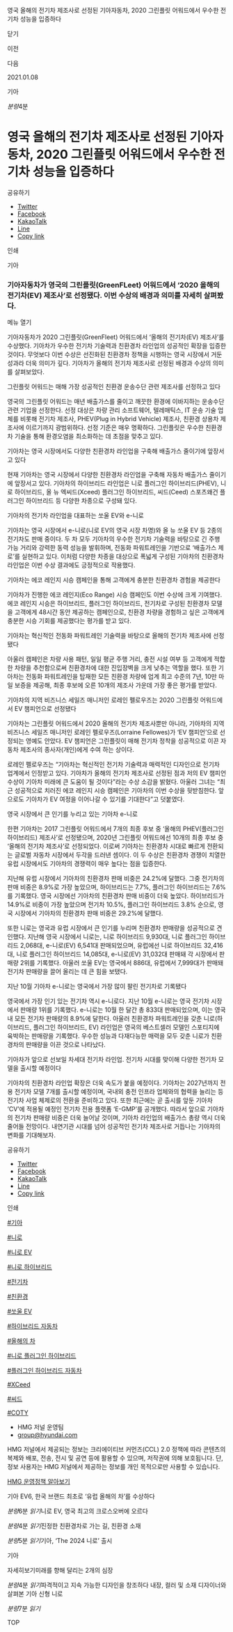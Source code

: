 영국 올해의 전기차 제조사로 선정된 기아자동차, 2020 그린플릿 어워드에서 우수한 전기차 성능을 입증하다






닫기

이전

다음

2021.01.08

기아


*분량*4분

# 영국 올해의 전기차 제조사로 선정된 기아자동차, 2020 그린플릿 어워드에서 우수한 전기차 성능을 입증하다

공유하기

* [Twitter](# "새창으로 열림")
* [Facebook](# "새창으로 열림")
* [KakaoTalk](# "새창으로 열림")
* [Line](# "새창으로 열림")
* [Copy link](#)

인쇄

기아



### 기아자동차가 영국의 그린플릿(GreenFLeet) 어워드에서 ‘2020 올해의 전기차(EV) 제조사’로 선정됐다. 이번 수상의 배경과 의미를 자세히 살펴봤다.

메뉴 열기



기아자동차가 2020 그린플릿(GreenFleet) 어워드에서 ‘올해의 전기차(EV) 제조사’를 수상했다. 기아차가 우수한 전기차 기술력과 친환경차 라인업의 성공적인 확장을 입증한 것이다. 무엇보다 이번 수상은 선진화된 친환경차 정책을 시행하는 영국 시장에서 거둔 성과라 더욱 의미가 깊다. 기아차가 올해의 전기차 제조사로 선정된 배경과 수상의 의미를 살펴보았다.

그린플릿 어워드는 매해 가장 성공적인 친환경 운송수단 관련 제조사를 선정하고 있다



영국의 그린플릿 어워드는 매년 배출가스를 줄이고 깨끗한 환경에 이바지하는 운송수단 관련 기업을 선정한다. 선정 대상은 차량 관리 소프트웨어, 텔레매틱스, IT 운송 기술 업체를 비롯해 전기차 제조사, PHEV(Plug in Hybrid Vehicle) 제조사, 친환경 상용차 제조사에 이르기까지 광범위하다. 선정 기준은 매우 명확하다. 그린플릿은 우수한 친환경차 기술을 통해 환경오염을 최소화하는 데 초점을 맞추고 있다.

기아차는 영국 시장에서도 다양한 친환경차 라인업을 구축해 배출가스 줄이기에 앞장서고 있다



현재 기아차는 영국 시장에서 다양한 친환경차 라인업을 구축해 자동차 배출가스 줄이기에 앞장서고 있다. 기아차의 하이브리드 라인업은 니로 플러그인 하이브리드(PHEV), 니로 하이브리드, 올 뉴 엑씨드(Xceed) 플러그인 하이브리드, 씨드(Ceed) 스포츠왜건 플러그인 하이브리드 등 다양한 차종으로 구성돼 있다.

기아차의 전기차 라인업을 대표하는 쏘울 EV와 e-니로



기아차는 영국 시장에서 e-니로(니로 EV의 영국 시장 차명)와 올 뉴 쏘울 EV 등 2종의 전기차도 판매 중이다. 두 차 모두 기아차의 우수한 전기차 기술력을 바탕으로 긴 주행 가능 거리와 강력한 동력 성능을 발휘하며, 전동화 파워트레인을 기반으로 ‘배출가스 제로’를 실현하고 있다. 이처럼 다양한 차종을 대상으로 폭넓게 구성된 기아차의 친환경차 라인업은 이번 수상 결과에도 긍정적으로 작용했다.

기아차는 에코 레인지 시승 캠페인을 통해 고객에게 충분한 친환경차 경험을 제공한다



기아차가 진행한 에코 레인지(Eco Range) 시승 캠페인도 이번 수상에 크게 기여했다. 에코 레인지 시승은 하이브리드, 플러그인 하이브리드, 전기차로 구성된 친환경차 모델을 고객에게 48시간 동안 제공하는 캠페인으로, 친환경 차량을 경험하고 싶은 고객에게 충분한 시승 기회를 제공했다는 평가를 받고 있다.

기아차는 혁신적인 전동화 파워트레인 기술력을 바탕으로 올해의 전기차 제조사에 선정됐다



아울러 캠페인은 차량 사용 패턴, 일일 평균 주행 거리, 충전 시설 여부 등 고객에게 적합한 차량을 추천함으로써 친환경차에 대한 진입장벽을 크게 낮추는 역할을 했다. 또한 기아차는 전동화 파워트레인을 탑재한 모든 친환경 차량에 업계 최고 수준의 7년, 10만 마일 보증을 제공해, 최종 후보에 오른 10개의 제조사 가운데 가장 좋은 평가를 받았다.

기아차의 지역 비즈니스 세일즈 매니저인 로레인 펠로우즈는 2020 그린플릿 어워드에서 EV 챔피언으로 선정됐다



기아차는 그린플릿 어워드에서 2020 올해의 전기차 제조사뿐만 아니라, 기아차의 지역 비즈니스 세일즈 매니저인 로레인 펠로우즈(Lorraine Fellowes)가 ‘EV 챔피언’으로 선정되는 영예도 안았다. EV 챔피언은 그린플릿이 매해 전기차 정착을 성공적으로 이끈 자동차 제조사의 종사자(개인)에게 수여 하는 상이다.

로레인 펠로우즈는 “기아차는 혁신적인 전기차 기술력과 매력적인 디자인으로 전기차 업계에서 인정받고 있다. 기아차가 올해의 전기차 제조사로 선정된 점과 저의 EV 챔피언 수상이 기아차 미래에 큰 도움이 될 것이다”라는 수상 소감을 밝혔다. 아울러 그녀는 “최근 성공적으로 치러진 에코 레인지 시승 캠페인은 기아차의 이번 수상을 뒷받침한다. 앞으로도 기아차가 EV 여정을 이어나갈 수 있기를 기대한다”고 덧붙였다.

영국 시장에서 큰 인기를 누리고 있는 기아차 e-니로



한편 기아차는 2017 그린플릿 어워드에서 7개의 최종 후보 중 ‘올해의 PHEV(플러그인 하이브리드) 제조사’로 선정됐으며, 2020년 그린플릿 어워드에선 10개의 최종 후보 중 ‘올해의 전기차 제조사’로 선정되었다. 이로써 기아차는 친환경차 시대로 빠르게 전환되는 글로벌 자동차 시장에서 두각을 드러낸 셈이다. 이 두 수상은 친환경차 경쟁이 치열한 유럽 시장에서도 기아차의 경쟁력이 매우 높다는 점을 입증한다.



지난해 유럽 시장에서 기아차의 친환경차 판매 비중은 24.2%에 달했다. 그중 전기차의 판매 비중은 8.9%로 가장 높았으며, 하이브리드는 7.7%, 플러그인 하이브리드는 7.6%를 기록했다. 영국 시장에선 기아차의 친환경차 판매 비중이 더욱 높았다. 하이브리드가 14.9%로 비중이 가장 높았으며 전기차 10.5%, 플러그인 하이브리드 3.8% 순으로, 영국 시장에서 기아차의 친환경차 판매 비중은 29.2%에 달했다.

또한 니로는 영국과 유럽 시장에서 큰 인기를 누리며 친환경차 판매량을 성공적으로 견인했다. 지난해 영국 시장에서 니로는, 니로 하이브리드 9,930대, 니로 플러그인 하이브리드 2,068대, e-니로(EV) 6,541대 판매되었으며, 유럽에선 니로 하이브리드 32,416대, 니로 플러그인 하이브리드 14,085대, e-니로(EV) 31,032대 판매돼 각 시장에서 판매량 2위를 기록했다. 아울러 쏘울 EV는 영국에서 886대, 유럽에서 7,999대가 판매돼 전기차 판매량을 끌어 올리는 데 큰 힘을 보탰다.

지난 10월 기아차 e-니로는 영국에서 가장 많이 팔린 전기차로 기록됐다



영국에서 가장 인기 있는 전기차 역시 e-니로다. 지난 10월 e-니로는 영국 전기차 시장에서 판매량 1위를 기록했다. e-니로는 10월 한 달간 총 833대 판매되었으며, 이는 영국 내 모든 전기차 판매량의 8.9%에 달한다. 아울러 친환경차 파워트레인을 갖춘 니로(하이브리드, 플러그인 하이브리드, EV) 라인업은 영국의 베스트셀러 모델인 스포티지에 육박하는 판매량을 기록했다. 우수한 성능과 다재다능한 매력을 모두 갖춘 니로가 친환경차의 판매량을 이끈 것으로 나타났다.

기아차가 앞으로 선보일 차세대 전기차 라인업. 전기차 시대를 맞이해 다양한 전기차 모델을 출시할 예정이다



기아차의 친환경차 라인업 확장은 더욱 속도가 붙을 예정이다. 기아차는 2027년까지 전용 전기차 모델 7개를 출시할 예정이며, 국내외 충전 인프라 업체와의 협력을 늘리는 등 전기차 사업 체제로의 전환을 준비하고 있다. 또한 최근에는 곧 출시를 앞둔 기아차 ‘CV’에 적용될 예정인 전기차 전용 플랫폼 ‘E-GMP’를 공개했다. 따라서 앞으로 기아차의 전기차 판매량 비중은 더욱 늘어날 것이며, 기아차 라인업의 배출가스 총량 역시 더욱 줄어들 전망이다. 내연기관 시대를 넘어 성공적인 전기차 제조사로 거듭나는 기아차의 변화를 기대해보자.



공유하기

* [Twitter](# "새창으로 열림")
* [Facebook](# "새창으로 열림")
* [KakaoTalk](# "새창으로 열림")
* [Line](# "새창으로 열림")
* [Copy link](#)

인쇄

[#기아](/tag/723)

[#니로](/tag/1749)

[#니로 EV](/tag/961)

[#니로 하이브리드](/tag/963)

[#전기차](/tag/824)

[#친환경](/tag/1605)

[#쏘울 EV](/tag/1558)

[#하이브리드 자동차](/tag/827)

[#올해의 차](/tag/1592)

[#니로 플러그인 하이브리드](/tag/965)

[#플러그인 하이브리드 자동차](/tag/828)

[#XCeed](/tag/1626)

[#씨드](/tag/1585)

[#COTY](/tag/2064)



* HMG 저널 운영팀
* [group@hyundai.com](mailto:group@hyundai.com)

HMG 저널에서 제공되는 정보는 크리에이티브 커먼즈(CCL) 2.0 정책에 따라 콘텐츠의 복제와 배포, 전송, 전시 및 공연 등에 활용할 수 있으며, 저작권에 의해 보호됩니다.
단, 정보 사용자는 HMG 저널에서 제공하는 정보를 개인 목적으로만 사용할 수 있습니다.

[HMG 운영정책 알아보기](/footer/operationRegist)

기아 EV6, 한국 브랜드 최초로 ‘유럽 올해의 차’를 수상하다

*분량*6분 *읽기*니로 EV, 영국 최고의 크로스오버에 오르다

*분량*4분 *읽기*진정한 친환경차로 가는 길, 친환경 소재

*분량*5분 *읽기*기아, ‘The 2024 니로’ 출시

기아

 자세히보기미래를 향해 달리는 2개의 심장

*분량*4분 *읽기*파격적이고 지속 가능한 디자인을 창조하다 내장, 컬러 및 소재 디자이너와 살펴본 기아 신형 니로

*분량*7분 *읽기*

TOP